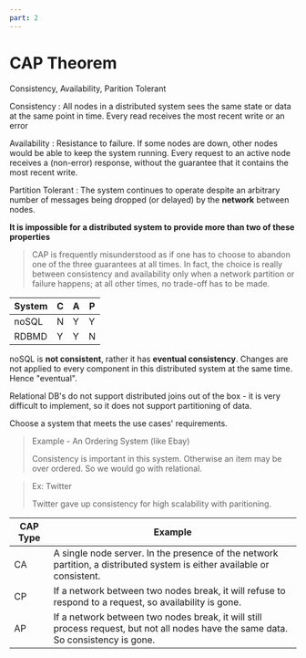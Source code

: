 ```yaml
---
part: 2
---
```


# CAP Theorem

Consistency, Availability, Parition Tolerant

Consistency
: All nodes in a distributed system sees the same state or data at the same point in time. Every read receives the most recent write or an error

Availability
: Resistance to failure. If some nodes are down, other nodes would be able to keep the system running. Every request to an active node receives a (non-error) response, without the guarantee that it contains the most recent write.

Partition Tolerant
: The system continues to operate despite an arbitrary number of messages being dropped (or delayed) by the **network** between nodes.

**It is impossible for a distributed system to provide more than two of these properties**

> CAP is frequently misunderstood as if one has to choose to abandon one of the three guarantees at all times. In fact, the choice is really between consistency and availability only when a network partition or failure happens; at all other times, no trade-off has to be made.

|System|C|A|P|
|---|---|---|---|
|noSQL|N|Y|Y|
|RDBMD|Y|Y|N|

noSQL is **not consistent**, rather it has **eventual consistency**. Changes are not applied to every component in this distributed system at the same time. Hence "eventual".

Relational DB's do not support distributed joins out of the box - it is very difficult to implement, so it does not support partitioning of data.

Choose a system that meets the use cases' requirements.

> Example - An Ordering System (like Ebay)
>
> Consistency is important in this system. Otherwise an item may be over ordered. So we would go with relational.

> Ex: Twitter
>
> Twitter gave up consistency for high scalability with paritioning.

|CAP Type|Example|
|---|---|
|CA|A single node server. In the presence of the network partition, a distributed system is either available or consistent.|
|CP|If a network between two nodes break, it will refuse to respond to a request, so availability is gone.|
|AP|If a network between two nodes break, it will still process request, but not all nodes have the same data. So consistency is gone.|